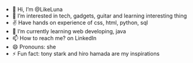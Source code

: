 - 👋 Hi, I’m @LikeLuna
- 👀 I’m interested in tech, gadgets, guitar and learning interesting thing
- ✌ Have hands on experience of css, html, python, sql
- 🌱 I’m currently learning web developing, java 
- 📫 How to reach me? on LinkedIn
- 😄 Pronouns: she
- ⚡ Fun fact: tony stark and hiro hamada are my inspirations

<!---
LikeLuna/LikeLuna is a ✨ special ✨ repository because its `README.md` (this file) appears on your GitHub profile.
You can click the Preview link to take a look at your changes.
--->
